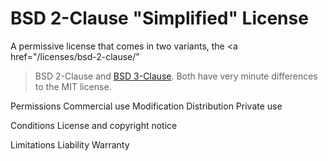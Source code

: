 BSD 2-Clause "Simplified" License
=================================

A permissive license that
comes in two variants, the <a
href="/licenses/bsd-2-clause/"
>BSD 2-Clause</a> and <a href=
"/licenses/bsd-3-clause/">BSD
3-Clause</a>. Both have very
minute differences to the MIT
license.

Permissions
Commercial use
Modification
Distribution
Private use

Conditions
License and copyright notice

Limitations
Liability
Warranty
